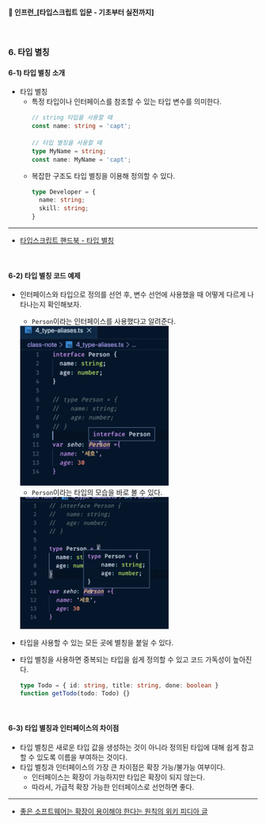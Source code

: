 ####  🚀 인프런_[타입스크립트 입문 - 기초부터 실전까지]
<br/>

### 6. 타입 별칭
#### 6-1) 타입 별칭 소개
- 타입 별칭
	- 특정 타입이나 인터페이스를 참조할 수 있는 타입 변수를 의미한다.
		```typescript
		// string 타입을 사용할 때
		const name: string = 'capt';

		// 타입 별칭을 사용할 때
		type MyName = string;
		const name: MyName = 'capt';
		```
	- 복잡한 구조도 타입 별칭을 이용해 정의할 수 있다.
		```typescript
		type Developer = {
		  name: string;
		  skill: string;
		}
		```
***
- [타입스크립트 핸드북 - 타입 별칭](https://joshua1988.github.io/ts/guide/type-alias.html)

<br/>

#### 6-2) 타입 별칭 코드 예제
- 인터페이스와 타입으로 정의를 선언 후, 변수 선언에 사용했을 때 어떻게 다르게 나타나는지 확인해보자.
	- `Person`이라는 인터페이스를 사용했다고 알려준다.
	
	<img src="./imgs/6-2-1.png" width="300"/>
	


	- `Person`이라는 타입의 모습을 바로 볼 수 있다.
	
	<img src="./imgs/6-2-2.png" width="300"/>



- 타입을 사용할 수 있는 모든 곳에 별칭을 붙일 수 있다.
- 타입 별칭을 사용하면 중복되는 타입을 쉽게 정의할 수 있고 코드 가독성이 높아진다.
	```typescript
	type Todo = { id: string, title: string, done: boolean }
	function getTodo(todo: Todo) {}
	```

<br/>

#### 6-3) 타입 별칭과 인터페이스의 차이점
- 타입 별칭은 새로운 타입 값을 생성하는 것이 아니라 정의된 타입에 대해 쉽게 참고할 수 있도록 이름을 부여하는 것이다.
- 타입 별칭과 인터페이스의 가장 큰 차이점은 확장 가능/불가능 여부이다. 
	- 인터페이스는 확장이 가능하지만 타입은 확장이 되지 않는다. 
	- 따라서, 가급적 확장 가능한 인터페이스로 선언하면 좋다.
***
-   [좋은 소프트웨어는 확장이 용이해야 한다는 원칙의 위키 피디아 글](https://en.wikipedia.org/wiki/Open%E2%80%93closed_principle)
